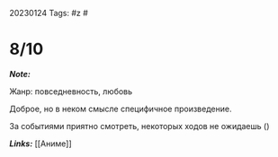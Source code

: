 20230124
Tags: #z #
# 8/10 

***Note:*** 

Жанр: повседневность, любовь

Доброе, но в неком смысле специфичное произведение. 

За событиями приятно смотреть, некоторых ходов не ожидаешь ()

***Links:*** [[Аниме]]

